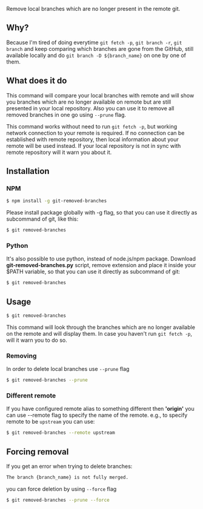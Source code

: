 Remove local branches which are no longer present in the remote git.

## Why?

Because I'm tired of doing everytime `git fetch -p`, `git branch -r`, `git branch` and keep comparing which branches are gone from the GitHub, still available locally and do `git branch -D ${branch_name}` on one by one of them.

## What does it do

This command will compare your local branches with remote and will show you branches which are no longer available on remote but are still presented in your local repository. Also you can use it to remove all removed branches in one go using `--prune` flag.

This command works without need to run `git fetch -p`, but working network connection to your remote is required. If no connection can be established with remote repository, then local information about your remote will be used instead. If your local repository is not in sync with remote repository will it warn you about it.


## Installation

### NPM

```bash
$ npm install -g git-removed-branches
```

Please install package globally with -g flag, so that you can use it directly as subcommand of git, like this:

```bash
$ git removed-branches
```

### Python

It's also possible to use python, instead of node.js/npm package.
Download **git-removed-branches.py** script, remove extension and place it inside your $PATH variable, so that you can use it directly as subcommand of git:

```bash
$ git removed-branches
```

## Usage

```bash
$ git removed-branches
```

This command will look through the branches which are no longer available on the remote and will display them.
In case you haven't run `git fetch -p`, will it warn you to do so.


### Removing

In order to delete local branches use `--prune` flag

```bash
$ git removed-branches --prune
```

### Different remote

If you have configured remote alias to something different then **'origin'** you can use --remote flag to specify the name of the remote. e.g., to specify remote to be `upstream` you can use:

```bash
$ git removed-branches --remote upstream
```

## Forcing removal

If you get an error when trying to delete branches:

```bash
The branch {branch_name} is not fully merged.
```

you can force deletion by using `--force` flag

```bash
$ git removed-branches --prune --force
```
